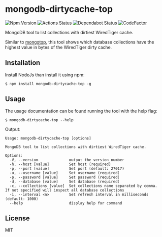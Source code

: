 # mongodb-dirtycache-top

[ ![Npm Version](https://badge.fury.io/js/mongodb-dirtycache-top.svg)](https://www.npmjs.com/package/mongodb-dirtycache-top)
[![Actions Status](https://github.com/francescorivola/mongodb-dirtycache-top/workflows/Node%20CI/badge.svg)](https://github.com/francescorivola/mongodb-dirtycache-top/actions)
[![Dependabot Status](https://api.dependabot.com/badges/status?host=github&repo=francescorivola/mongodb-dirtycache-top)](https://dependabot.com)
[![CodeFactor](https://www.codefactor.io/repository/github/francescorivola/mongodb-dirtycache-top/badge)](https://www.codefactor.io/repository/github/francescorivola/mongodb-dirtycache-top)

MongoDB tool to list collections with dirtiest WiredTiger cache.

Similar to [mongotop](https://docs.mongodb.com/manual/reference/program/mongotop), this tool shows which database collections have the highest value in bytes of the WiredTiger dirty cache.

## Installation

Install NodeJs than install it using npm:

    $ npm install mongodb-dirtycache-top -g

## Usage

The usage documentation can be found running the tool with the help flag:

    $ mongodb-dirtycache-top --help

Output:

```
Usage: mongodb-dirtycache-top [options]

MongoDB tool to list collections with dirtiest WiredTiger cache.

Options:
  -V, --version              output the version number
  -h, --host [value]         Set host (required)
  -p, --port [value]         Set port (default: 27017)
  -u, --username [value]     Set username (required)
  -p, --password [value]     Set password (required)
  -d, --database [value]     Set database (required)
  -c, --collections [value]  Set collections name separated by comma. If not specified will inspect all database collections
  -i, --interval <n>         Set refresh interval in milliseconds (default: 1000)
  --help                     display help for command
```

## License

MIT
